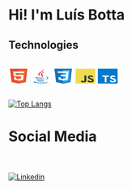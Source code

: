  
 <h1 style="font-weight: bold"> Hi! I'm Luís Botta</h1>


<h2 style="font-weight: bold">Technologies</h2>

<div style="display: inline_block"> <br/>
<img align="center" alt="css3" height="30px" width="40px" src="https://raw.githubusercontent.com/devicons/devicon/master/icons/html5/html5-original.svg">
<img align="center" alt="html" height="30px" width="40px" src="https://raw.githubusercontent.com/devicons/devicon/master/icons/java/java-original.svg">
<img align="center" alt="js" height="30px" width="40px" src="https://raw.githubusercontent.com/devicons/devicon/master/icons/css3/css3-original.svg">
 <img align="center" alt="html" height="30px" width="40px" src="https://raw.githubusercontent.com/devicons/devicon/master/icons/javascript/javascript-original.svg">
<img align="center" alt="html" height="30px" width="40px" src="https://raw.githubusercontent.com/devicons/devicon/master/icons/typescript/typescript-original.svg">
</div>
<br/>

[![Top Langs](https://github-readme-stats.vercel.app/api/top-langs/?username=FelipeBotta&langs=6)](https://github.com/FelipeBotta/)

<h2 style="font-size: 2em">Social Media</h2> <br/>


[![Linkedin](https://img.shields.io/badge/LinkedIn-0077B5?style=for-the-badge&logo=linkedin&logoColor=white
)](https://www.linkedin.com/in/luisfsbotta)

